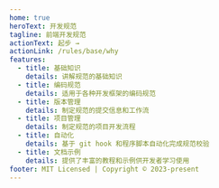 ```yaml
---
home: true
heroText: 开发规范
tagline: 前端开发规范
actionText: 起步 →
actionLink: /rules/base/why
features:
  - title: 基础知识
    details: 讲解规范的基础知识
  - title: 编码规范
    details: 适用于各种开发框架的编码规范
  - title: 版本管理
    details: 制定规范的提交信息和工作流
  - title: 项目管理
    details: 制定规范的项目开发流程
  - title: 自动化
    details: 基于 git hook 和程序脚本自动化完成规范校验
  - title: 文档示例
    details: 提供了丰富的教程和示例供开发者学习使用
footer: MIT Licensed | Copyright © 2023-present
---
```


